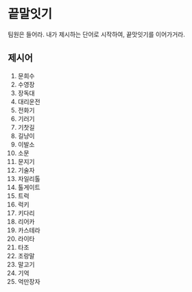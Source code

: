 # 끝말잇기

팀원은 들어라. 내가 제시하는 단어로 시작하여, 끝맛잇기를 이어가거라.



## 제시어

1. 문희수
2. 수영장
3. 장독대
4. 대리운전
5. 전화기
6. 기러기
7. 기찻길
8. 길냥이
9. 이발소
10. 소문
11. 문지기
12. 기술자
13. 자일리톨
14. 톨게이트
15. 트럭
16. 럭키
17. 키다리
18. 리어카
19. 카스테라
20. 라이타
21. 타조
22. 조랑말
23. 말고기
24. 기억
25. 억만장자

